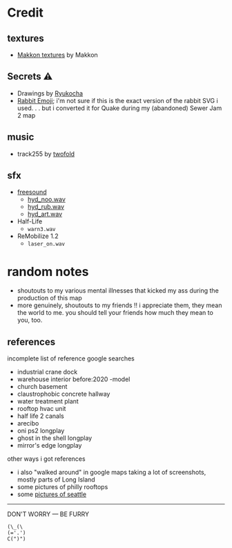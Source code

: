 # Credit

## textures

- [Makkon textures](https://www.slipseer.com/index.php?resources/makkon-textures.28/) by Makkon

## Secrets ⚠

- Drawings by [Ryukocha](https://twitter.com/ryukocha_art)
- [Rabbit Emoji](https://github.com/googlefonts/noto-emoji/blob/main/svg/emoji_u1f407.svg); i'm not sure if this is the exact version of the rabbit SVG i used. . . but i converted it for Quake during my (abandoned) Sewer Jam 2 map

## music

- track255 by [twofold](https://soundcloud.com/2xtwofold)

## sfx

- [freesound](https://freesound.org/)
  - [hyd_noo.wav](https://freesound.org/people/nooly/sounds/331357/)
  - [hyd_rub.wav](https://freesound.org/people/rubberduck9999/sounds/678453/)
  - [hyd_art.wav](https://freesound.org/people/Artninja/sounds/744171/)
- Half-Life
  - `warn3.wav`
- ReMobilize 1.2
  - `laser_on.wav`

# random notes

- shoutouts to my various mental illnesses that kicked my ass during the production of this map
- more genuinely, shoutouts to my friends !! i appreciate them, they mean the world to me. you should tell your friends how much they mean to you, too.

## references

incomplete list of reference google searches

- industrial crane dock
- warehouse interior before:2020 -model
- church basement
- claustrophobic concrete hallway
- water treatment plant
- rooftop hvac unit
- half life 2 canals
- arecibo
- oni ps2 longplay
- ghost in the shell longplay
- mirror's edge longplay

other ways i got references

- i also "walked around" in google maps taking a lot of screenshots, mostly parts of Long Island
- some pictures of philly rooftops
- some [pictures of seattle](https://x.com/dgollamaart/status/1840928546187067774)

---

DON'T WORRY — BE FURRY

```
(\_(\
(='.')
C(")")
```
